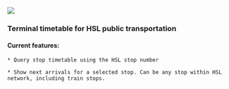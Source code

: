 ![](https://i.imgur.com/0keDORF.png)

### Terminal timetable for HSL public transportation

#### Current features:
    * Query stop timetable using the HSL stop number
    
    * Show next arrivals for a selected stop. Can be any stop within HSL network, including train stops.